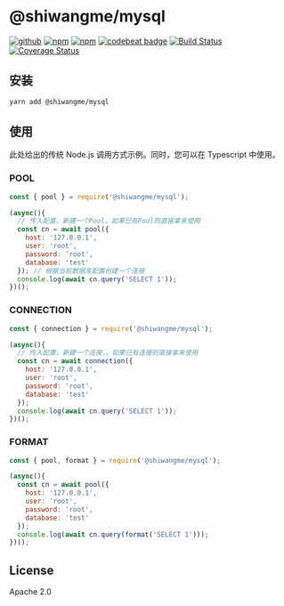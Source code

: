 # @shiwangme/mysql

[![github](https://img.shields.io/github/followers/willin.svg?style=social&label=Followers)](https://github.com/willin) [![npm](https://img.shields.io/npm/v/@shiwangme/mysql.svg)](https://npmjs.org/package/@shiwangme/mysql) [![npm](https://img.shields.io/npm/dt/@shiwangme/mysql.svg)](https://npmjs.org/package/@shiwangme/mysql) [![codebeat badge](https://codebeat.co/badges/13b9d4ff-2c65-41a2-ae6b-630f3daecb76)](https://codebeat.co/projects/github-com-shiwangme-ts-mysql-master) [![Build Status](https://travis-ci.org/shiwangme/ts-mysql.svg?branch=master)](https://travis-ci.org/shiwangme/ts-mysql) [![Coverage Status](https://coveralls.io/repos/github/shiwangme/ts-mysql/badge.svg)](https://coveralls.io/github/shiwangme/ts-mysql)

## 安装

```bash
yarn add @shiwangme/mysql
```

## 使用

此处给出的传统 Node.js 调用方式示例。同时，您可以在 Typescript 中使用。

### POOL

```js
const { pool } = require('@shiwangme/mysql');

(async(){
  // 传入配置，新建一个Pool，如果已有Pool则直接拿来使用
  const cn = await pool({
    host: '127.0.0.1',
    user: 'root',
    password: 'root',
    database: 'test'
  }); // 根据当前数据库配置创建一个连接
  console.log(await cn.query('SELECT 1'));
})();
```

### CONNECTION

```js
const { connection } = require('@shiwangme/mysql');

(async(){
  // 传入配置，新建一个连接，，如果已有连接则直接拿来使用
  const cn = await connection({
    host: '127.0.0.1',
    user: 'root',
    password: 'root',
    database: 'test'
  });
  console.log(await cn.query('SELECT 1'));
})();
```

### FORMAT

```js
const { pool, format } = require('@shiwangme/mysql');

(async(){
  const cn = await pool({
    host: '127.0.0.1',
    user: 'root',
    password: 'root',
    database: 'test'
  });
  console.log(await cn.query(format('SELECT 1')));
})();
```

## License

Apache 2.0
